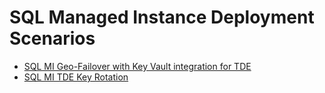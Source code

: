 # SQL Managed Instance Deployment Scenarios

- [SQL MI Geo-Failover with Key Vault integration for TDE](https://github.com/aarsan/SQLMI/tree/main/Geo-Failover-AKV)
- [SQL MI TDE Key Rotation](https://github.com/aarsan/SQLMI/tree/main/TDE-Key-Rotation)
